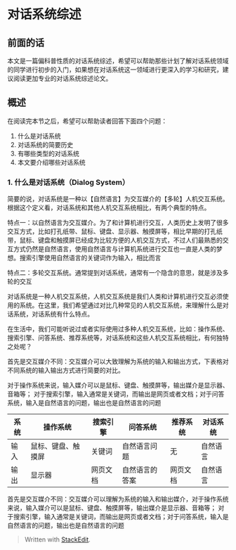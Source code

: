 # 对话系统综述

## 前面的话

本文是一篇偏科普性质的对话系统综述，希望可以帮助那些计划了解对话系统领域的同学进行初步的入门，如果想在对话系统这一领域进行更深入的学习和研究，建议阅读更加专业的对话系统综述论文。

## 概述

在阅读完本节之后，希望可以帮助读者回答下面四个问题：
1. 什么是对话系统
2. 对话系统的简要历史
3. 有哪些类型的对话系统
4. 本文要介绍哪些对话系统

### 1. 什么是对话系统（Dialog System）

简要的说，对话系统是一种以【自然语言】为交互媒介的【多轮】人机交互系统。根据这个定义看，对话系统和其他人机交互系统相比，有两个典型的特点。

特点一：以自然语言为交互媒介。为了和计算机进行交互，人类历史上发明了很多交互方式，比如打孔纸带、鼠标、键盘、显示器、触摸屏等，相比早期的打孔纸带，鼠标、键盘和触摸屏已经成为比较方便的人机交互方式，不过人们最熟悉的交互方式仍然是自然语言，使用自然语言与计算机系统进行交互也一直是人类的梦想。搜索引擎使用自然语言的关键词作为输入，相比而言

特点二：多轮交互系统。通常提到对话系统，通常有一个隐含的意思，就是涉及多轮的交互

对话系统是一种人机交互系统，人机交互系统是我们人类和计算机进行交互必须使用的系统。在这里，我们希望通过对比几种常见的人机交互系统，来理解什么是对话系统，对话系统有什么特点。 

在生活中，我们可能听说过或者实际使用过多种人机交互系统，比如：操作系统、搜索引擎、问答系统、推荐系统等，对话系统和这些人机交互系统相比，有何独特之处呢？

首先是交互媒介不同：交互媒介可以大致理解为系统的输入和输出方式，下表格对不同系统的输入输出方式进行简要的对比。

对于操作系统来说，输入媒介可以是鼠标、键盘、触摸屏等，输出媒介是显示器、音箱等； 对于搜索引擎，输入通常是关键词，而输出是网页或者文档；对于问答系统，输入是自然语言的问题，输出也是自然语言的问题


|系统| 操作系统 | 搜索引擎 | 问答系统 | 推荐系统 | 对话系统 |
|--|--|--|--|--|--|
| 输入 | 鼠标、键盘、触摸屏 | 关键词| 自然语言问题| 无 | 自然语言 |
| 输出 | 显示器 |网页文档 | 自然语言的答案| 网页文档 | 自然语言 |



首先是交互媒介不同：交互媒介可以理解为系统的输入和输出媒介，对于操作系统来说，输入媒介可以是鼠标、键盘、触摸屏等，输出媒介是显示器、音箱等； 对于搜索引擎，输入通常是关键词，而输出是网页或者文档；对于问答系统，输入是自然语言的问题，输出也是自然语言的问题

> Written with [StackEdit](https://stackedit.io/).
<!--stackedit_data:
eyJoaXN0b3J5IjpbMTMwNDEyNDE4LC0xMTU2Njg1MTcyLDEyMz
c1OTc5NzddfQ==
-->